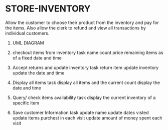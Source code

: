 # STORE-INVENTORY
Allow the customer to choose their product from the inventory and pay for the items. Also allow the clerk to refund and view all transactions by individual customers.
1. UML DIAGRAM


2. checkout items from inventory
	task
	name
	count
	price
	remaining items as of a fixed date and time


3. Accept returns and update inventory
	task
	return item
	update inventory 
	update the date and time 


4. Display all items 
	task
	display all items and the current count
	display the date and time


5. Query/ check items availability 
	task
	display the current inventory of a specific item
	

6. Save customer Information
	task
	update name
	update dates visted
	update items purchest in each visit
	update amount of money spent each visit
